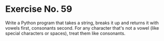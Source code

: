 # Exercise No. 59

Write a Python program that takes a string, breaks it up and returns it with vowels first, consonants second. For any character that's not a vowel (like special characters or spaces), treat them like consonants.